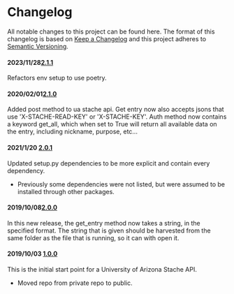 # Changelog

All notable changes to this project can be found here.
The format of this changelog is based on [Keep a Changelog](https://keepachangelog.com/en/1.0.0/) and this project adheres to [Semantic Versioning](https://semver.org/spec/v2.0.0.html).

#### 2023/11/28[2.1.1](https://github.com/UACoreFacilitiesIT/UA-Stache-API)
Refactors env setup to use poetry.

#### 2020/02/01[2.1.0](https://github.com/UACoreFacilitiesIT/UA-Stache-API)
Added post method to ua stache api. Get entry now also accepts jsons that use 'X-STACHE-READ-KEY' or 'X-STACHE-KEY'. Auth method now contains a keyword get_all, which when set to True will return all available data on the entry, including nickname, purpose, etc...

#### 2021/1/20 [2.0.1](https://github.com/UACoreFacilitiesIT/UA-Stache-API/commit/cf85ecd59d7d47ab8b2b4f3f92c22640c896bca3)

Updated setup.py dependencies to be more explicit and contain every dependency.

- Previously some dependencies were not listed, but were assumed to be installed through other packages.

#### 2019/10/08[2.0.0](https://github.com/UACoreFacilitiesIT/UA-Stache-API/commit/c2179776f7f0c7f7044fa0ab891eaf5aa6235a4b)
In this new release, the get_entry method now takes a string, in the specified
format. The string that is given should be harvested from the same folder as the file that is running, so it can with open it.

#### 2019/10/03 [1.0.0](https://github.com/UACoreFacilitiesIT/UA-Stache-API/commit/41585c846c282beccb392736b61c98cfa0b4e727)
This is the initial start point for a University of Arizona Stache API.

- Moved repo from private repo to public.
